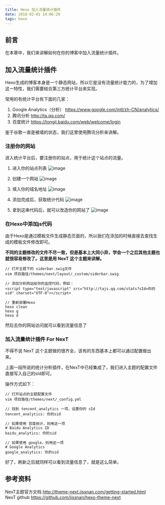 ```yaml
---
title: Hexo 加入流量统计插件
date: 2018-02-01 14:06:29
tags: hexo
---
```


## 前言
在本章中，我们来讲解如何在你的博客中加入流量统计插件。

## 加入流量统计插件
Hexo生成的博客本身是一个静态网站，所以它是没有流量统计能力的，为了增加这一特性，我们需要结合第三方统计平台来实现。

<!-- more -->

常用的有统计平台有下面的几家：
1. Google Analytics（分析） https://www.google.com/intl/zh-CN/analytics/
2. 腾讯分析 http://ta.qq.com/
3. 百度统计 https://tongji.baidu.com/web/welcome/login

鉴于谷歌一直是被墙的状态，我们这里使用腾讯分析来讲解。

<!-- more -->

### 注册你的网站
进入统计平台后，要注册你的站点，用于统计这个站点的流量。

1. 进入你的站点列表
![image](http://p3gt0myn4.bkt.clouddn.com/hexo-01-01.png)

2. 创建一个网站
![image](http://p3gt0myn4.bkt.clouddn.com/hexo-01-02.png)

3. 填入你的域名地址
![image](http://p3gt0myn4.bkt.clouddn.com/hexo-01-03.png)

4. 添加完成后，获取统计代码
![image](http://p3gt0myn4.bkt.clouddn.com/hexo-01-04.png)

5. 拿到这串代码后，就可以改造你的网站了
![image](http://p3gt0myn4.bkt.clouddn.com/hexo-01-05.png)

### 在Hexo中添加js代码
由于Hexo是通过模板文件生成静态页面的，所以我们在添加的时候直接去查找生成的模板文件修改即可。

**不同的主题修改的文件不尽一致，但是基本上大同小异，学会一个之后其他主题也就很容易修改了。这里是用 NexT 这个主题来讲解。**

```
// 打开主题下的 siderbar.swig文件
vim 项目路径/themes/next/layout/_custom/siderbar.swig

// 添加分析网站给你的监控代码，例如：
<script type="text/javascript" src="http://tajs.qq.com/stats?sId=你的sid" charset="UTF-8"></script>

// 重新部署Hexo
hexo clean
hexo g
hexo d

```
然后去你的网站访问就可以看到流量信息了

### 加入流量统计插件 For NexT
不得不说 NexT 这个主题做的很齐全，该有的东西基本上都可以通过配置做出来。

上面一段所说的统计分析插件，在NexT中已经集成了，我们进入主题的配置文件直接写入自己的sId即可。

操作方式如下：
```
// 打开站点的主题配置文件
vim 项目路径/themes/next/_config.yml

// 找到 tencent_analytics 一项，设置你的 sId
tencent_analytics: 你的sid

// 如果使用 百度统计，则用这一项
# Baidu Analytics ID
baidu_analytics: 你的sid

// 如果使用 google，则用这一项
# Google Analytics
google_analytics: 你的sid
```
好了，刷新之后就同样可以看到流量信息了，就是这么简单。

## 参考资料
NexT主题官方文档 http://theme-next.iissnan.com/getting-started.html \
NexT github https://github.com/iissnan/hexo-theme-next

